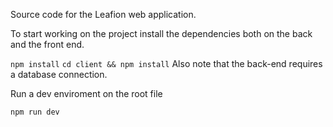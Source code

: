 Source code for the Leafion web application.

To start working on the project install the dependencies both on the back and the front end.

`npm install`
`cd client && npm install`
Also note that the back-end requires a database connection.

Run a dev enviroment on the root file

`npm run dev`